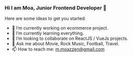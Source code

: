 ### Hi I am Moa, Junior Frontend Developer 👋
Here are some ideas to get you started:
- 🔭 I’m currently working on ecommerce project.
- 🌱 I’m currently learning everything.
- 👯 I’m looking to collaborate on ReactJS / VueJs projects.
- 💬 Ask me about Movie, Rock Music, Football, Travel.
- 📫 How to reach me: m.moazzen@gmail.com
